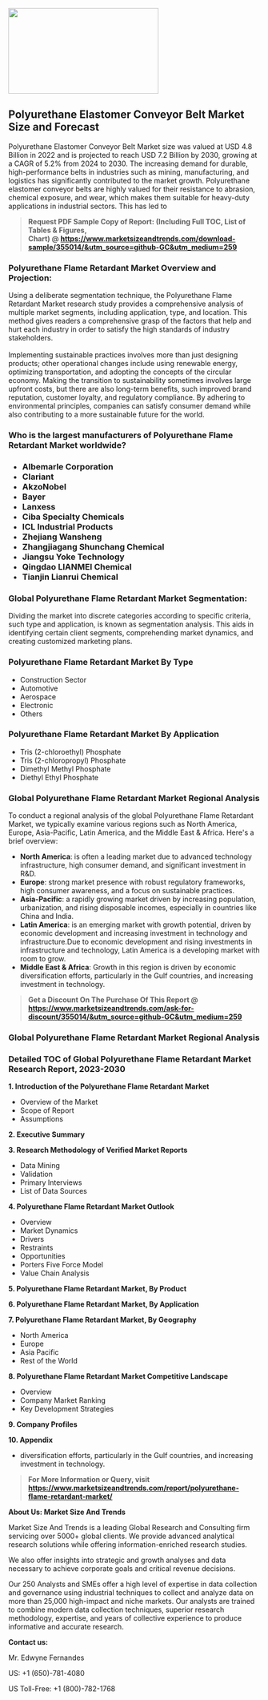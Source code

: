 <p><img class="alignnone size-medium wp-image-20088" src="https://ffe5etoiles.com/wp-content/uploads/2024/12/MST1-300x171.png" alt="" width="300" height="171" /></p><h2>Polyurethane Elastomer Conveyor Belt Market Size and Forecast</h2><p>Polyurethane Elastomer Conveyor Belt Market size was valued at USD 4.8 Billion in 2022 and is projected to reach USD 7.2 Billion by 2030, growing at a CAGR of 5.2% from 2024 to 2030. The increasing demand for durable, high-performance belts in industries such as mining, manufacturing, and logistics has significantly contributed to the market growth. Polyurethane elastomer conveyor belts are highly valued for their resistance to abrasion, chemical exposure, and wear, which makes them suitable for heavy-duty applications in industrial sectors. This has led to </p><blockquote id="" class=""><strong>Request PDF Sample Copy of Report: (Including Full TOC, List of Tables &amp; Figures, Chart)&nbsp;@&nbsp;<strong><a href="https://www.marketsizeandtrends.com/download-sample/355014/&utm_source=github-GC&utm_medium=259" target="_blank">https://www.marketsizeandtrends.com/download-sample/355014/&utm_source=github-GC&utm_medium=259</a></strong></strong></blockquote><h3 id="" class="">Polyurethane Flame Retardant Market&nbsp;Overview and Projection:</h3><p id="" class="">Using a deliberate segmentation technique, the Polyurethane Flame Retardant Market research study provides a comprehensive analysis of multiple market segments, including application, type, and location. This method gives readers a comprehensive grasp of the factors that help and hurt each industry in order to satisfy the high standards of industry stakeholders. <br /> <br />Implementing sustainable practices involves more than just designing products; other operational changes include using renewable energy, optimizing transportation, and adopting the concepts of the circular economy. Making the transition to sustainability sometimes involves large upfront costs, but there are also long-term benefits, such improved brand reputation, customer loyalty, and regulatory compliance. By adhering to environmental principles, companies can satisfy consumer demand while also contributing to a more sustainable future for the world.</p><h3 id="" class="">Who is the largest manufacturers of&nbsp;Polyurethane Flame Retardant Market worldwide?</h3><h3 class=""><p><ul><li>Albemarle Corporation </li><li> Clariant </li><li> AkzoNobel </li><li> Bayer </li><li> Lanxess </li><li> Ciba Specialty Chemicals </li><li> ICL Industrial Products </li><li> Zhejiang Wansheng </li><li> Zhangjiagang Shunchang Chemical </li><li> Jiangsu Yoke Technology </li><li> Qingdao LIANMEI Chemical </li><li> Tianjin Lianrui Chemical</li></ul></p></h3><h3 id="" class="">Global&nbsp;Polyurethane Flame Retardant Market Segmentation:</h3><p id="" class="">Dividing the market into discrete categories according to specific criteria, such type and application, is known as segmentation analysis. This aids in identifying certain client segments, comprehending market dynamics, and creating customized marketing plans.</p><h3 id="" class="">Polyurethane Flame Retardant Market&nbsp;By Type</h3><p><p><ul><li>Construction Sector</li><li> Automotive</li><li> Aerospace</li><li> Electronic</li><li> Others</p></li></ul></p></p><h3 id="" class="">Polyurethane Flame Retardant Market&nbsp;By Application</h3><p class=""><p><ul><li>Tris (2-chloroethyl) Phosphate</li><li> Tris (2-chloropropyl) Phosphate</li><li> Dimethyl Methyl Phosphate</li><li> Diethyl Ethyl Phosphate</li></ul></p></p><h3 id="" class="">Global Polyurethane Flame Retardant Market Regional Analysis</h3><p id="" class="">To conduct a regional analysis of the global Polyurethane Flame Retardant Market, we typically examine various regions such as North America, Europe, Asia-Pacific, Latin America, and the Middle East &amp; Africa. Here's a brief overview:</p><ul><li><strong>North America</strong>: is often a leading market due to advanced technology infrastructure, high consumer demand, and significant investment in R&amp;D.</li><li><strong>Europe</strong>: strong market presence with robust regulatory frameworks, high consumer awareness, and a focus on sustainable practices.</li><li><strong>Asia-Pacific</strong>: a rapidly growing market driven by increasing population, urbanization, and rising disposable incomes, especially in countries like China and India.</li><li><strong>Latin America</strong>: is an emerging market with growth potential, driven by economic development and increasing investment in technology and infrastructure.Due to economic development and rising investments in infrastructure and technology, Latin America is a developing market with room to grow.</li><li><strong>Middle East &amp; Africa</strong>: Growth in this region is driven by economic diversification efforts, particularly in the Gulf countries, and increasing investment in technology.</li></ul><blockquote id="" class=""><strong>Get a Discount On The Purchase Of This Report @ <strong><a href="https://www.marketsizeandtrends.com/ask-for-discount/355014/&utm_source=github-GC&utm_medium=259" target="_blank">https://www.marketsizeandtrends.com/ask-for-discount/355014/&utm_source=github-GC&utm_medium=259</a></strong></strong></blockquote><h3 id="" class="">Global Polyurethane Flame Retardant Market Regional Analysis</h3><h3 id="" class="">Detailed TOC of Global Polyurethane Flame Retardant Market Research Report, 2023-2030</h3><p id="" class=""><strong>1. Introduction of the Polyurethane Flame Retardant Market</strong></p><ul><li>Overview of the Market</li><li>Scope of Report</li><li>Assumptions</li></ul><p id="" class=""><strong>2. Executive Summary</strong></p><p id="" class=""><strong>3. Research Methodology of Verified Market Reports</strong></p><ul><li>Data Mining</li><li>Validation</li><li>Primary Interviews</li><li>List of Data Sources</li></ul><p id="" class=""><strong>4. Polyurethane Flame Retardant Market Outlook</strong></p><ul><li>Overview</li><li>Market Dynamics</li><li>Drivers</li><li>Restraints</li><li>Opportunities</li><li>Porters Five Force Model</li><li>Value Chain Analysis</li></ul><p id="" class=""><strong>5. Polyurethane Flame Retardant Market, By Product</strong></p><p id="" class=""><strong>6. Polyurethane Flame Retardant Market, By Application</strong></p><p id="" class=""><strong>7. Polyurethane Flame Retardant Market, By Geography</strong></p><ul><li>North America</li><li>Europe</li><li>Asia Pacific</li><li>Rest of the World</li></ul><p id="" class=""><strong>8. Polyurethane Flame Retardant Market Competitive Landscape</strong></p><ul><li>Overview</li><li>Company Market Ranking</li><li>Key Development Strategies</li></ul><p id="" class=""><strong>9. Company Profiles</strong></p><p id="" class=""><strong>10. Appendix</strong></p><ul><li>diversification efforts, particularly in the Gulf countries, and increasing investment in technology.</li></ul><blockquote id="" class=""><strong>For More Information or Query, visit <strong><strong><a href="https://www.marketsizeandtrends.com/report/polyurethane-flame-retardant-market/" target="_blank">https://www.marketsizeandtrends.com/report/polyurethane-flame-retardant-market/</a></strong></strong></strong></blockquote><p id="" class=""><strong>About Us: Market Size And Trends</strong></p><p id="" class="">Market Size And Trends is a leading Global Research and Consulting firm servicing over 5000+ global clients. We provide advanced analytical research solutions while offering information-enriched research studies.</p><p id="" class="">We also offer insights into strategic and growth analyses and data necessary to achieve corporate goals and critical revenue decisions.</p><p id="" class="">Our 250 Analysts and SMEs offer a high level of expertise in data collection and governance using industrial techniques to collect and analyze data on more than 25,000 high-impact and niche markets. Our analysts are trained to combine modern data collection techniques, superior research methodology, expertise, and years of collective experience to produce informative and accurate research.</p><p id="" class=""><strong>Contact us:</strong></p><p id="" class="">Mr. Edwyne Fernandes</p><p id="" class="">US: +1 (650)-781-4080</p><p id="" class="">US Toll-Free: +1 (800)-782-1768</p>
